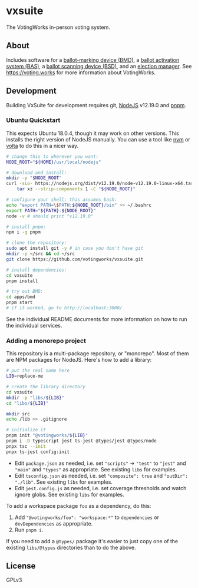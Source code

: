 # vxsuite

The VotingWorks in-person voting system.

## About

Includes software for a [ballot-marking device (BMD)](./apps/bmd), a
[ballot activation system (BAS)](./apps/bas), a
[ballot scanning device (BSD)](./apps/bsd), and an
[election manager](./apps/election-manager). See https://voting.works for more
information about VotingWorks.

## Development

Building VxSuite for development requires git, [NodeJS](https://nodejs.org/)
v12.19.0 and [pnpm](https://pnpm.js.org).

### Ubuntu Quickstart

This expects Ubuntu 18.0.4, though it may work on other versions. This installs
the right version of NodeJS manually. You can use a tool like
[nvm](https://github.com/nvm-sh/nvm) or [volta](https://volta.sh) to do this in
a nicer way.

```sh
# change this to wherever you want:
NODE_ROOT="${HOME}/usr/local/nodejs"

# download and install:
mkdir -p "$NODE_ROOT"
curl -sLo- https://nodejs.org/dist/v12.19.0/node-v12.19.0-linux-x64.tar.gz | \
    tar xz --strip-components 1 -C "${NODE_ROOT}"

# configure your shell; this assumes bash:
echo "export PATH=\$PATH:${NODE_ROOT}/bin" >> ~/.bashrc
export PATH="${PATH}:${NODE_ROOT}"
node -v # should print "v12.19.0"

# install pnpm:
npm i -g pnpm

# clone the repository:
sudo apt install git -y # in case you don't have git
mkdir -p ~/src && cd ~/src
git clone https://github.com/votingworks/vxsuite.git

# install dependencies:
cd vxsuite
pnpm install

# try out BMD:
cd apps/bmd
pnpm start
# if it worked, go to http://localhost:3000/
```

See the individual README documents for more information on how to run the individual services.

### Adding a monorepo project

This repository is a multi-package repository, or "monorepo". Most of them are NPM packages for NodeJS. Here's how to add a library:

```sh
# put the real name here
LIB=replace-me

# create the library directory
cd vxsuite
mkdir -p "libs/${LIB}"
cd "libs/${LIB}"

mkdir src
echo /lib >> .gitignore

# initialize it
pnpm init "@votingworks/${LIB}"
pnpm i -D typescript jest ts-jest @types/jest @types/node
pnpx tsc --init
pnpx ts-jest config:init
```

- Edit `package.json` as needed, i.e. set `"scripts"` → `"test"` to `"jest"` and `"main"` and `"types"` as appropriate. See existing `libs` for examples.
- Edit `tsconfig.json` as needed, i.e. set `"composite": true` and `"outDir": "./lib"`. See existing `libs` for examples.
- Edit `jest.config.js` as needed, i.e. set coverage thresholds and watch ignore globs. See existing `libs` for examples.

To add a workspace package `foo` as a dependency, do this:
1. Add `"@votingworks/foo": "workspace:*"` to `dependencies` or `devDependencies` as appropriate.
2. Run `pnpm i`.

If you need to add a `@types/` package it's easier to just copy one of the existing `libs/@types` directories than to do the above.

## License

GPLv3

